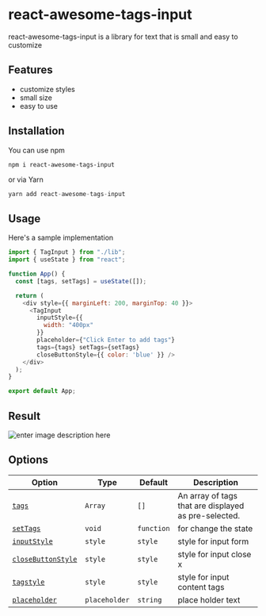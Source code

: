 
# react-awesome-tags-input

react-awesome-tags-input is a library for text that is small and easy to customize
## Features
- customize styles
- small size
- easy to use




## Installation
You can use npm

```
npm i react-awesome-tags-input
```

or via Yarn

```js
yarn add react-awesome-tags-input
```


## Usage
    
Here's a sample implementation 


```javascript
import { TagInput } from "./lib";
import { useState } from "react";

function App() {
  const [tags, setTags] = useState([]);

  return (
    <div style={{ marginLeft: 200, marginTop: 40 }}>
      <TagInput
        inputStyle={{
          width: "400px"
        }}
        placeholder={"Click Enter to add tags"}
        tags={tags} setTags={setTags}
        closeButtonStyle={{ color: 'blue' }} />
    </div>
  );
}

export default App;
 ```

## Result
![enter image description here](https://i.ibb.co/SR2Y16G/Screen-Shot-2023-04-09-at-01-20-20.png)

<a name="Options"></a>
## Options

Option | Type | Default | Description
--- | --- | --- | ---
|[`tags`](#tags) | `Array` | `[]` | An array of tags that are displayed as pre-selected.|
|[`setTags`](#setTags) | `void` | `function` | for change the state
|[`inputStyle`](#inputStyle) | `style` | `style` | style for input form
|[`closeButtonStyle`](#closeButtonStyle) | `style` | `style` | style for input close x
|[`tagstyle`](#tagstyle) | `style` | `style` | style for input content tags
|[`placeholder`](#placeholder) | `placeholder` | `string` | place holder text




